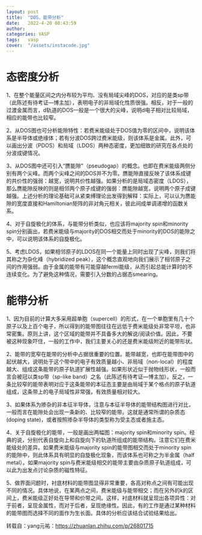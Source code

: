 ```yaml
---
layout: post
title:  "DOS、能带分析"
date:   2022-4-20 08:43:59
author: 
categories: VASP
tags:	vasp
cover:  "/assets/instacode.jpg"
---
```


#  态密度分析

1、在整个能量区间之内分布较为平均、没有局域尖峰的DOS，对应的是类sp带（此陈述有待考证—博主加），表明电子的非局域化性质很强。相反，对于一般的过渡金属而言，d轨道的DOS一般是一个很大的尖峰，说明d电子相对比较局域，相应的能带也比较窄。

2、从DOS图也可分析能隙特性：若费米能级处于DOS值为零的区间中，说明该体系是半导体或绝缘体；若有分波DOS跨过费米能级，则该体系是金属。此外，可以画出分波（PDOS）和局域（LDOS）两种态密度，更加细致的研究在各点处的分波成键情况。

3、从DOS图中还可引入“赝能隙”（pseudogap）的概念。也即在费米能级两侧分别有两个尖峰。而两个尖峰之间的DOS并不为零。赝能隙直接反映了该体系成键的共价性的强弱：越宽，说明共价性越强。如果分析的是局域态密度（LDOS），那么赝能隙反映的则是相邻两个原子成键的强弱：赝能隙越宽，说明两个原子成键越强。上述分析的理论基础可从紧束缚理论出发得到解释：实际上，可以认为赝能隙的宽度直接和Hamiltonian矩阵的非对角元相关，彼此间成单调递增的函数关系。

4、对于自旋极化的体系，与能带分析类似，也应该将majority spin和minority spin分别画出，若费米能级与majority的DOS相交而处于minority的DOS的能隙之中，可以说明该体系的自旋极化。

5、考虑LDOS，如果相邻原子的LDOS在同一个能量上同时出现了尖峰，则我们将其称之为杂化峰（hybridized peak），这个概念直观地向我们展示了相邻原子之间的作用强弱。由于金属的能带有可能穿越fermi能级，从而引起总能计算时的不连续变化。为了避免这种情况，需要引入分数的占据态smearing。


#  能带分析

1、因为目前的计算大多采用超单胞（supercell）的形式，在一个单胞里有几十个原子以及上百个电子，所以得到的能带图往往在远低于费米能级处非常平坦，也非常密集。原则上讲，这个区域的能带并不具备多大的解说/阅读价值。因此，不要被这种现象吓住，一般的工作中，我们主要关心的还是费米能级附近的能带形状。

2、能带的宽窄在能带的分析中占据很重要的位置。能带越宽，也即在能带图中的起伏越大，说明处于这个带中的电子有效质量越小、非局域（non-local）的程度越大、组成这条能带的原子轨道扩展性越强。如果形状近似于抛物线形状，一般而言会被冠以类sp带（sp-like band）之名（此陈述有待考证—博主加）。反之，一条比较窄的能带表明对应于这条能带的本征态主要是由局域于某个格点的原子轨道组成，这条带上的电子局域性非常强，有效质量相对较大。

3、如果体系为掺杂的非本征半导体，注意与本征半导体的能带结构图进行对比，一般而言在能隙处会出现一条新的、比较窄的能带。这就是通常所谓的杂质态(doping state)，或者按照掺杂半导体的类型称为受主态或者施主态。

4、关于自旋极化的能带，一般是画出两幅图：majority spin和minority spin。经典的说，分别代表自旋向上和自旋向下的轨道所组成的能带结构。注意它们在费米能级处的差异。如果费米能级与majority spin的能带图相交而处于minority spin的能隙中，则此体系具有明显的自旋极化现象，而该体系也可称之为半金属（half metal）。如果majority spin与费米能级相交的能带主要由杂质原子轨道组成，可以此为出发点讨论杂质的磁性特征。

5、做界面问题时，衬底材料的能带图显得非常重要，各高对称点之间有可能出现不同的情况。具体地说，在某两点之间，费米能级与能带相交；而在另外的k的区间上，费米能级正好处在导带和价带之间。这样，衬底材料就呈现出各项异性：对于前者，呈现金属性，而对于后者，呈现绝缘性。因此，有的工作是通过某种材料的能带图而选择不同的面作为生长面。具体的分析应该结合试验结果给出。

转载自：yang元祐：https://zhuanlan.zhihu.com/p/26801715




